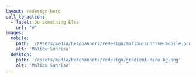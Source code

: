 ```yaml
---
layout: redesign-hero
call_to_action:
  - label: Do Something Else
    url: "#"
images:
  mobile: 
    path: '/assets/media/herobanners/redesign/malibu-sunrise-mobile.png'
    alt: 'Malibu Sunrise'
  desktop: 
    path: '/assets/media/herobanners/redesign/gradient-hero-bg.png'
    alt: 'Malibu Sunrise'
---
```


